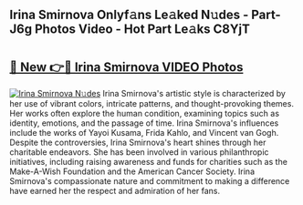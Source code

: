 ## Irina Smirnova Onlyf𝚊ns Le𝚊ked N𝚞des - Part-J6g Photos Video - Hot Part Le𝚊ks C8YjT

# <h2><a href="http://ac50748.deff.icu/?id=Irina+Smirnova">🔗 New 👉🔴 Irina Smirnova VIDEO Photos</a></h2>

[![Irina Smirnova N𝚞des](https://i.imgur.com/rIISA9y.gif)](http://ac50748.deff.icu/?id=Irina+Smirnova)
Irina Smirnova's artistic style is characterized by her use of vibrant colors, intricate patterns, and thought-provoking themes. Her works often explore the human condition, examining topics such as identity, emotions, and the passage of time. Irina Smirnova's influences include the works of Yayoi Kusama, Frida Kahlo, and Vincent van Gogh. Despite the controversies, Irina Smirnova's heart shines through her charitable endeavors. She has been involved in various philanthropic initiatives, including raising awareness and funds for charities such as the Make-A-Wish Foundation and the American Cancer Society. Irina Smirnova's compassionate nature and commitment to making a difference have earned her the respect and admiration of her fans.
